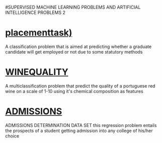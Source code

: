 #SUPERVISED MACHINE LEARNING PROBLEMS AND ARTIFICIAL INTELLIGENCE PROBLEMS 2

# [placementtask)](https://github.com/E-wave112/ml_proj_2/blob/master/placementtask.ipynb)
A classification problem that is aimed at predicting whether a graduate candidate will get employed or not due to some statutory methods

# [WINEQUALITY](https://github.com/E-wave112/ml_proj_2/blob/master/winequality.ipynb)
A multiclassification problem that predict the quality of a portuguese red wine on a scale of 1-10 using it's chemical composition as  features

# [ADMISSIONS](https://github.com/E-wave112/ml_proj_2/blob/master/admissionprob.ipynb)
ADMISSIONS DETERMINATION DATA SET
this regression problem entails the prospects of a student getting admission into any college of his/her choice

